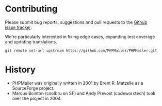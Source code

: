 # Contributing

Please submit bug reports, suggestions and pull requests to the [Github issue tracker](https://docs.github.com/en/issues/tracking-your-work-with-issues).

We're particularly interested in fixing edge cases, expanding test coverage and updating translations.

```
git remote set-url upstream https://github.com/PHPMailer/PHPMailer.git
```

# History
  * PHPMailer was originally written in 2001 by Brent R. Matzelle as a SourceForge project.
  * Marcus Bointon (coolbru on SF) and Andy Prevost (codeworxtech) took over the project in 2004.
